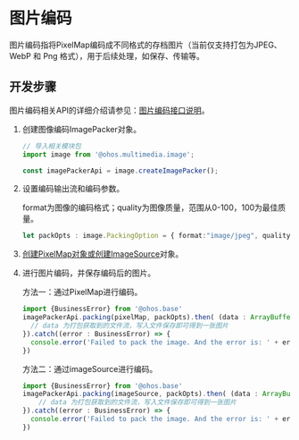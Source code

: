 # 图片编码

图片编码指将PixelMap编码成不同格式的存档图片（当前仅支持打包为JPEG、WebP 和 Png 格式），用于后续处理，如保存、传输等。

## 开发步骤

图片编码相关API的详细介绍请参见：[图片编码接口说明](../reference/apis/js-apis-image.md#imagepacker)。

1. 创建图像编码ImagePacker对象。
     
   ```ts
   // 导入相关模块包
   import image from '@ohos.multimedia.image';
   
   const imagePackerApi = image.createImagePacker();
   ```

2. 设置编码输出流和编码参数。
   
   format为图像的编码格式；quality为图像质量，范围从0-100，100为最佳质量。

   ```ts
   let packOpts : image.PackingOption = { format:"image/jpeg", quality:98 };
   ```

3. [创建PixelMap对象或创建ImageSource](image-decoding.md)对象。

4. 进行图片编码，并保存编码后的图片。
   
   方法一：通过PixelMap进行编码。

   ```ts
   import {BusinessError} from '@ohos.base'
   imagePackerApi.packing(pixelMap, packOpts).then( (data : ArrayBuffer) => {
     // data 为打包获取到的文件流，写入文件保存即可得到一张图片
   }).catch((error : BusinessError) => { 
     console.error('Failed to pack the image. And the error is: ' + error); 
   })
   ```

   方法二：通过imageSource进行编码。

   ```ts
   import {BusinessError} from '@ohos.base'
   imagePackerApi.packing(imageSource, packOpts).then( (data : ArrayBuffer) => {
       // data 为打包获取到的文件流，写入文件保存即可得到一张图片
   }).catch((error : BusinessError) => { 
     console.error('Failed to pack the image. And the error is: ' + error); 
   })
   ```
